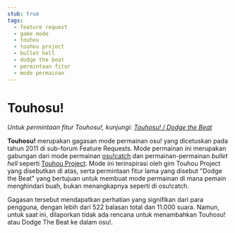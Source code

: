 ```yaml
---
stub: true
tags:
  - feature request
  - game mode
  - touhou
  - touhou project
  - bullet hell
  - dodge the beat
  - permintaan fitur
  - mode permainan
---
```


# Touhosu!

*Untuk permintaan fitur Touhosu!, kunjungi: [Touhosu! / Dodge the Beat](https://osu.ppy.sh/community/forums/topics/19307)*

**Touhosu!** merupakan gagasan mode permainan osu! yang dicetuskan pada tahun 2011 di sub-forum Feature Requests. Mode permainan ini merupakan gabungan dari mode permainan [osu!catch](/wiki/Game_mode/osu!catch) dan permainan-permainan *bullet hell* seperti [Touhou Project](https://en.wikipedia.org/wiki/Touhou_Project). Mode ini terinspirasi oleh gim Touhou Project yang disebutkan di atas, serta permintaan fitur lama yang disebut "Dodge the Beat" yang bertujuan untuk membuat mode permainan di mana pemain menghindari buah, bukan menangkapnya seperti di osu!catch.

Gagasan tersebut mendapatkan perhatian yang signifikan dari para pengguna, dengan lebih dari 522 balasan total dan 11.000 suara. Namun, untuk saat ini, dilaporkan tidak ada rencana untuk menambahkan Touhosu! atau Dodge The Beat ke dalam osu!.
